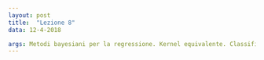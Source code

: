 ```yaml
---
layout: post
title:  "Lezione 8"
data: 12-4-2018

args: Metodi bayesiani per la regressione. Kernel equivalente. Classificazione: metodi discriminativi e generativi. Classificazione lineare. Linear discriminant analysis.
---
```


